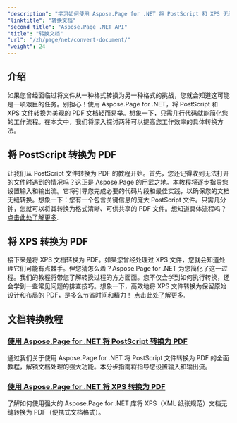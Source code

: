 ```yaml
---
"description": "学习如何使用 Aspose.Page for .NET 将 PostScript 和 XPS 无缝转换为 PDF。遵循我们详细的教程，轻松处理文档。"
"linktitle": "转换文档"
"second_title": "Aspose.Page .NET API"
"title": "转换文档"
"url": "/zh/page/net/convert-document/"
"weight": 24
---
```


## 介绍

如果您曾经面临过将文件从一种格式转换为另一种格式的挑战，您就会知道这可能是一项艰巨的任务。别担心！使用 Aspose.Page for .NET，将 PostScript 和 XPS 文件转换为美观的 PDF 文档轻而易举。想象一下，只需几行代码就能简化您的工作流程。在本文中，我们将深入探讨两种可以提高您工作效率的具体转换方法。

## 将 PostScript 转换为 PDF

让我们从 PostScript 文件转换为 PDF 的教程开始。首先，您还记得收到无法打开的文件时遇到的情况吗？这正是 Aspose.Page 的用武之地。本教程将逐步指导您设置输入和输出流。它将引导您完成必要的代码片段和最佳实践，以确保您的文档无缝转换。想象一下：您有一个包含关键信息的庞大 PostScript 文件。只需几分钟，您就可以将其转换为格式清晰、可供共享的 PDF 文件。想知道具体流程吗？ [点击此处了解更多](./postscript-to-pdf-conversion/).

## 将 XPS 转换为 PDF

接下来是将 XPS 文档转换为 PDF。如果您曾经处理过 XPS 文件，您就会知道处理它们可能有点棘手。但您猜怎么着？Aspose.Page for .NET 为您简化了这一过程。我们的教程将带您了解转换过程的方方面面。您不仅会学到如何执行转换，还会学到一些常见问题的排查技巧。想象一下，高效地将 XPS 文件转换为保留原始设计和布局的 PDF，是多么节省时间和精力！ [点击此处了解更多](./converting-xps-to-pdf/).

## 文档转换教程
### [使用 Aspose.Page for .NET 将 PostScript 转换为 PDF](./postscript-to-pdf-conversion/)
通过我们关于使用 Aspose.Page for .NET 将 PostScript 文件转换为 PDF 的全面教程，解锁文档处理的强大功能。本分步指南将指导您设置输入和输出流。
### [使用 Aspose.Page for .NET 将 XPS 转换为 PDF](./converting-xps-to-pdf/)
了解如何使用强大的 Aspose.Page for .NET 库将 XPS（XML 纸张规范）文档无缝转换为 PDF（便携式文档格式）。